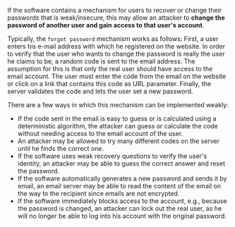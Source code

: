 If the software contains a mechanism for users to recover or change their passwords that is weak/insecure, this may allow an attacker to **change the password of another user and gain access to that user's account**.

Typically, the `forgot password` mechanism works as follows:
First, a user enters his e-mail address with which he registered on the website.
In order to verify that the user who wants to change the password is really the user he claims to be, a random code is sent to the email address. The assumption for this is that only the real user should have access to the email account.
The user must enter the code from the email on the website or click on a link that contains this code as URL parameter.
Finally, the server validates the code and lets the user set a new password.

There are a few ways in which this mechanism can be implemented weakly:

- If the code sent in the email is easy to guess or is calculated using a deterministic algorithm, the attacker can guess or calculate the code without needing access to the email account of the user.
- An attacker may be allowed to try many different codes on the server until he finds the correct one.
- If the software uses weak recovery questions to verify the user's identity, an attacker may be able to guess the correct answer and reset the password.
- If the software automatically generates a new password and sends it by email, an email server may be able to read the content of the email on the way to the recipient since emails are not encrypted.
- If the software immediately blocks access to the account, e.g., because the password is changed, an attacker can lock out the real user, as he will no longer be able to log into his account with the original password.
